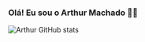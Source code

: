 ### Olá! Eu sou o Arthur Machado ✋🏻

![Arthur GitHub stats](https://github-readme-stats.vercel.app/api?username=devblackart&show_icons=true&theme=dracula)

